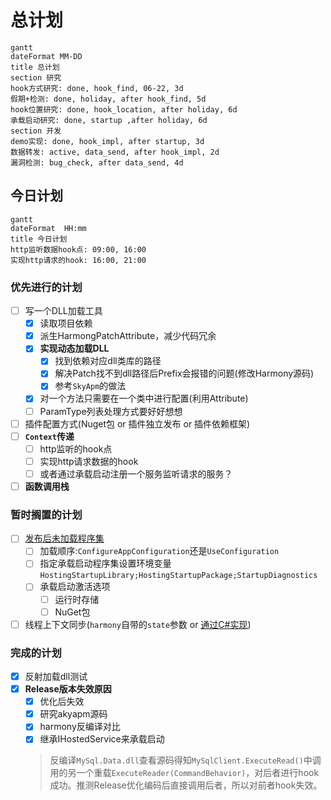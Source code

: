 # 总计划

```mermaid
gantt
dateFormat MM-DD
title 总计划
section 研究
hook方式研究: done, hook_find, 06-22, 3d
假期+检测: done, holiday, after hook_find, 5d
hook位置研究: done, hook_location, after holiday, 6d
承载启动研究: done, startup ,after holiday, 6d
section 开发
demo实现: done, hook_impl, after startup, 3d
数据转发: active, data_send, after hook_impl, 2d
漏洞检测: bug_check, after data_send, 4d
```

## 今日计划

```mermaid
gantt
dateFormat  HH:mm
title 今日计划
http监听数据hook点: 09:00, 16:00
实现http请求的hook: 16:00, 21:00
```

### 优先进行的计划

- [ ] 写一个DLL加载工具
  - [x] 读取项目依赖
  - [x] 派生HarmongPatchAttribute，减少代码冗余
  - [x] **实现动态加载DLL**
    - [x] 找到依赖对应dll类库的路径
    - [x] 解决Patch找不到dll路径后Prefix会报错的问题(修改Harmony源码)
    - [x] 参考`SkyApm`的做法
  - [x] 对一个方法只需要在一个类中进行配置(利用Attribute)
  - [ ] ParamType列表处理方式要好好想想
- [ ] 插件配置方式(Nuget包 or 插件独立发布 or 插件依赖框架)
- [ ] **`Context`传递**
  - [ ] http监听的hook点
  - [ ] 实现http请求数据的hook
  - [ ] 或者通过承载启动注册一个服务监听请求的服务？
- [ ] **函数调用栈**

### 暂时搁置的计划

- [ ] [发布后未加载程序集](https://docs.microsoft.com/zh-cn/aspnet/core/fundamentals/host/platform-specific-configuration?view=aspnetcore-3.1)
  - [ ] 加载顺序:`ConfigureAppConfiguration`还是`UseConfiguration`
  - [ ] 指定承载启动程序集设置环境变量`HostingStartupLibrary;HostingStartupPackage;StartupDiagnostics`
  - [ ] 承载启动激活选项
    - [ ] 运行时存储
    - [ ] NuGet包
- [ ] 线程上下文同步(`harmony`自带的`state`参数 or [通过C#实现](https://lindexi.gitee.io/post/C-dotnet-%E8%87%AA%E5%B7%B1%E5%AE%9E%E7%8E%B0%E4%B8%80%E4%B8%AA%E7%BA%BF%E7%A8%8B%E5%90%8C%E6%AD%A5%E4%B8%8A%E4%B8%8B%E6%96%87.html))

### 完成的计划

- [x] 反射加载dll测试
- [x] **Release版本失效原因**
  - [x] 优化后失效
  - [x] 研究akyapm源码
  - [x] harmony反编译对比
  - [x] 继承IHostedService来承载启动
  > 反编译`MySql.Data.dll`查看源码得知`MySqlClient.ExecuteRead()`中调用的另一个重载`ExecuteReader(CommandBehavior)`，对后者进行hook成功。推测Release优化编码后直接调用后者，所以对前者hook失效。
